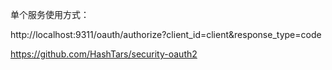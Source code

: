 
单个服务使用方式：

http://localhost:9311/oauth/authorize?client_id=client&response_type=code

https://github.com/HashTars/security-oauth2